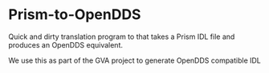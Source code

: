 # Prism-to-OpenDDS
Quick and dirty translation program to that takes a Prism IDL file and produces an OpenDDS equivalent.

We use this as part of the GVA project to generate OpenDDS compatible IDL
